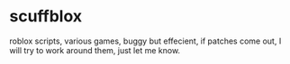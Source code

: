 # scuffblox
roblox scripts, various games, buggy but effecient, if patches come out, I will try to work around them, just let me know.

